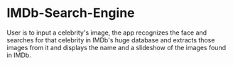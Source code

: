 # IMDb-Search-Engine
  User is to input a celebrity's image, the app recognizes the face and searches for that celebrity in IMDb's huge database and extracts those images from it and displays the name and a slideshow of the images found in IMDb.
